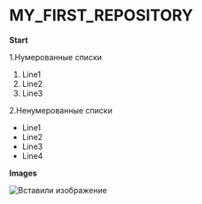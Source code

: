 # MY_FIRST_REPOSITORY

**Start**


1.Нумерованные списки
   1. Line1
   2. Line2
   3. Line3




2.Ненумерованные списки
  * Line1
  * Line2
  * Line3
  * Line4
  

**Images**

![Вставили изображение](https://user-images.githubusercontent.com/109853676/181640227-a266d3c6-2030-4a19-98c9-4332d4718fd1.jpeg)
